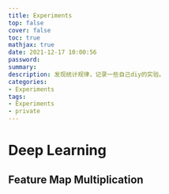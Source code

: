 ```yaml
---
title: Experiments
top: false
cover: false
toc: true
mathjax: true
date: 2021-12-17 10:00:56
password:
summary:
description: 发现统计规律，记录一些自己diy的实验。
categories:
- Experiments
tags:
- Experiments
- private
---
```




# Deep Learning

## Feature Map Multiplication

